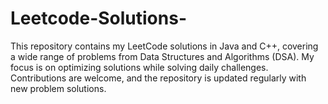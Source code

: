 # Leetcode-Solutions-
This repository contains my LeetCode solutions in Java and C++, covering a wide range of problems from Data Structures and Algorithms (DSA). My focus is on optimizing solutions while solving daily challenges. Contributions are welcome, and the repository is updated regularly with new problem solutions.
